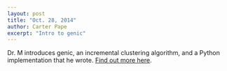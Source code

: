 ```yaml
---
layout: post
title: "Oct. 28, 2014"
author: Carter Pape
excerpt: "Intro to genic"
---
```


Dr. M introduces genic, an incremental clustering algorithm, and a Python implementation that he wrote. [Find out more here](/talks/2014/11/04/genic.html).